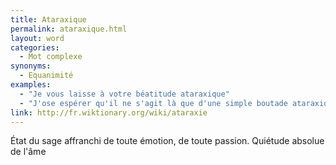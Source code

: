 ```yaml
---
title: Ataraxique
permalink: ataraxique.html
layout: word
categories:
  - Mot complexe
synonyms:
  - Equanimité
examples:
  - "Je vous laisse à votre béatitude ataraxique"
  - "J'ose espérer qu'il ne s'agit là que d'une simple boutade ataraxique..."
link: http://fr.wiktionary.org/wiki/ataraxie
---
```


État du sage affranchi de toute émotion, de toute passion.
Quiétude absolue de l'âme

